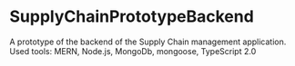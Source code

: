 # SupplyChainPrototypeBackend
A prototype of the backend of the Supply Chain management application. Used tools: MERN, Node.js, MongoDb, mongoose, TypeScript 2.0
